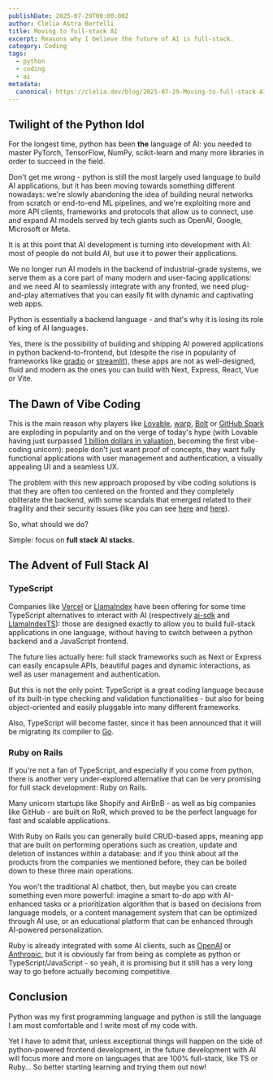 ```yaml
---
publishDate: 2025-07-29T00:00:00Z
author: Clelia Astra Bertelli
title: Moving to full-stack AI
excerpt: Reasons why I believe the future of AI is full-stack.
category: Coding
tags:
  - python
  - coding
  - ai
metadata:
  canonical: https://clelia.dev/blog/2025-07-29-Moving-to-full-stack-AI
---
```



## Twilight of the Python Idol

For the longest time, python has been **the** language of AI: you needed to master PyTorch, TensorFlow, NumPy, scikit-learn and many more libraries in order to succeed in the field.

Don't get me wrong - python is still the most largely used language to build AI applications, but it has been moving towards something different nowadays: we're slowly abandoning the idea of building neural networks from scratch or end-to-end ML pipelines, and we're exploiting more and more API clients, frameworks and protocols that allow us to connect, use and expand AI models served by tech giants such as OpenAI, Google, Microsoft or Meta.

It is at this point that AI development is turning into development with AI: most of people do not build AI, but use it to power their applications.

We no longer run AI models in the backend of industrial-grade systems, we serve them as a core part of many modern and user-facing applications: and we need AI to seamlessly integrate with any fronted, we need plug-and-play alternatives that you can easily fit with dynamic and captivating web apps. 

Python is essentially a backend language - and that's why it is losing its role of king of AI languages. 

Yes, there is the possibility of building and shipping AI powered applications in python backend-to-frontend, but (despite the rise in popularity of frameworks like [gradio](https://gradio.app) or [streamlit](https://streamlit.io)), these apps are not as well-designed, fluid and modern as the ones you can build with Next, Express, React, Vue or Vite. 

## The Dawn of Vibe Coding

This is the main reason why players like [Lovable](https://lovable.dev), [warp](https://warp.dev), [Bolt](https://bolt.new) or [GitHub Spark](https://github.com/features/spark) are exploding in popularity and on the verge of today's hype (with Lovable having just surpassed [1 billion dollars in valuation,](https://www.linkedin.com/posts/antonosika_today-lovable-raised-200m-at-a-18b-valuation-activity-7351665204838985728-LJs6?utm_source=share&utm_medium=member_android&rcm=ACoAAEfb-jMBM3xMNEfT4G8yoAF0-YBI7UQSliQ) becoming the first vibe-coding unicorn): people don't just want proof of concepts, they want fully functional applications with user management and authentication, a visually appealing UI and a seamless UX.

The problem with this new approach proposed by vibe coding solutions is that they are often too centered on the fronted and they completely obliterate the backend, with some scandals that emerged related to their fragility and their security issues (like you can see [here](https://x.com/mattppal/status/1902819250395549811?t=FghLJFJY37DH0msDV4IcVg&s=19) and [here](https://x.com/jasonlk/status/1946069562723897802?t=qwpV4FbZeMNJBzZjJemVNg&s=19)).

So, what should we do? 

Simple: focus on **full stack AI stacks.**

## The Advent of Full Stack AI

### TypeScript

Companies like [Vercel](https://vercel.com) or [LlamaIndex](https://llamaindex.ai) have been offering for some time TypeScript alternatives to interact with AI (respectively [ai-sdk](https://v5.ai-sdk.dev/) and [LlamaIndexTS](https://ts.llamaindex.ai)): those are designed exactly to allow you to build full-stack applications in one language, without having to switch between a python backend and a JavaScript frontend. 

The future lies actually here: full stack frameworks such as Next or Express can easily encapsule APIs, beautiful pages and dynamic interactions, as well as user management and authentication.

But this is not the only point: TypeScript is a great coding language because of its built-in type checking and validation functionalities - but also for being object-oriented and easily pluggable into many different frameworks. 

Also, TypeScript will become faster, since it has been announced that it will be migrating its compiler to [Go](https://github.com/microsoft/typescript-go).

### Ruby on Rails

If you're not a fan of TypeScript, and especially if you come from python, there is another very under-explored alternative that can be very promising for full stack development: Ruby on Rails.

Many unicorn startups like Shopify and AirBnB - as well as big companies like GitHub - are built on RoR, which proved to be the perfect language for fast and scalable applications. 

With Ruby on Rails you can generally build CRUD-based apps, meaning app that are built on performing operations such as creation, update and deletion of instances within a database: and if you think about all the products from the companies we mentioned before, they can be boiled down to these three main operations.

You won't  the traditional AI chatbot, then, but maybe you can create something even more powerful: imagine a smart to-do app with AI-enhanced tasks or a prioritization algorithm that is based on decisions from language models, or a content management system that can be optimized through AI use, or an educational platform that can be enhanced through AI-powered personalization.

Ruby is already integrated with some AI clients, such as [OpenAI](https://github.com/openai/openai-ruby) or [Anthropic](https://github.com/anthropics/anthropic-sdk-ruby), but it is obviously far from being as complete as python or TypeScript/JavaScript - so yeah, it is promising but it still has a very long way to go before actually becoming competitive.

## Conclusion

Python was my first programming language and python is still the language I am most comfortable and I write most of my code with.

Yet I have to admit that, unless exceptional things will happen on the side of python-powered frontend development, in the future development with AI will focus more and more on languages that are 100% full-stack, like TS or Ruby… So better starting learning and trying them out now!